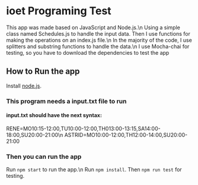 # ioet Programing Test
This app was made based on JavaScript and Node.js.\n
Using a simple class named Schedules.js to handle the input data.
Then I use functions for making the operations on an index.js file.\n
In the majority of the code, I use splitters and substring functions to handle the data.\n
I use Mocha-chai for testing, so you have to download the dependencies to test the app
## How to Run the app
Install [node.js](https://nodejs.org/).
### This program needs a input.txt file to run
#### input.txt should have the next syntax:
RENE=MO10:15-12:00,TU10:00-12:00,TH013:00-13:15,SA14:00-18:00,SU20:00-21:00\n
ASTRID=MO10:00-12:00,TH12:00-14:00,SU20:00-21:00
### Then you can run the app
Run `npm start` to run the app.\n
Run `npm install`.
Then `npm run test` for testing.